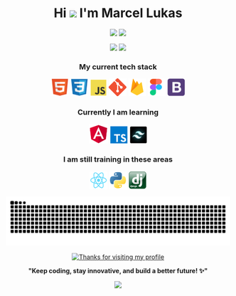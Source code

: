<h1 align="center">Hi <img src="https://user-images.githubusercontent.com/44104676/173990923-48b66056-0bff-472a-b5bf-faab4146e950.gif" height="32"> I'm Marcel Lukas</h1>

<p align="center">
    <img src="https://img.shields.io/badge/Focus-Web%20Development-3db6b0?style=flat" />
    <img src="https://img.shields.io/badge/Passion-UX/UI-2ba4eb?style=flat" />
</p>

<p align="center">
    <img src="https://img.shields.io/badge/Interest in-AI_Prompt Engineering-23b41e?style=flat" />
    <img src="https://img.shields.io/badge/Interest in-Cybersecurity-ff3300?style=flat" />
</p>

<h3 align="center">My current tech stack</h3>
<p align="center">
    <img src="assets/html5.png" alt="html5" width="40" height="40"/>
    <img src="assets/css3.png" alt="css3" width="40" height="40"/>
    <img src="assets/javascript.png" alt="javascript" width="38" height="38"/>
    <img src="assets/git.png" alt="git" width="40" height="40"/>
    <img src="assets/firebase.png" alt="firebase" width="40" height="40"/>
    <img src="assets/figma.png" alt="figma" width="40" height="40"/>
    <img src="assets/bootstrapt.png" alt="bootstrap" width="40" height="40"/>
</p>

<h3 align="center">Currently I am learning</h3>
<p align="center">
    <img src="assets/angular.png" alt="angular" width="44" height="44"/>
    <img src="assets/typescript.png" alt="typescript" width="40" height="40"/>
    <img src="assets/tailwind.png" width="40" height="40"/>
</p>

<h3 align="center">I am still training in these areas</h3>
<p align="center">
    <img src="assets/react.png" alt="react" width="40" height="40"/>
    <img src="assets/python.png" alt="python" width="40" height="40"/>
    <img src="assets/django.png" alt="django" height="40"/>
</p>

<p align="center">
  <img src="https://raw.githubusercontent.com/itsKayWat/itsKayWat/output/github-contribution-grid-snake.svg" alt="snake"/>
</p>

<div align="center">
<a href="#">
    <img height="120" alt="Thanks for visiting my profile" width="100%" src="https://capsule-render.vercel.app/api?type=waving&color=C2FFC7&height=120&section=header&text=Thanks%20for%20visiting!&fontSize=30&fontColor=000000&animation=twinkling"/>
</a>
<br>
<p><strong>"Keep coding, stay innovative, and build a better future! ✨"</strong></p>
<p align="center">
    <img src="https://capsule-render.vercel.app/api?type=waving&color=gradient&customColorList=2,12,18,20,26&height=60&section=footer"/>
</p>
</div>
